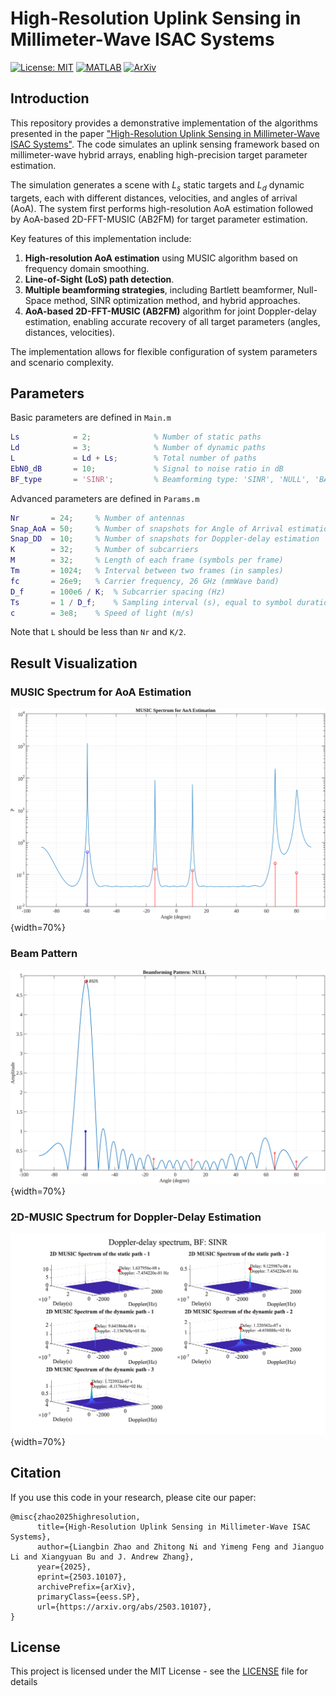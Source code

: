 # High-Resolution Uplink Sensing in Millimeter-Wave ISAC Systems
[![License: MIT](https://img.shields.io/badge/License-MIT-yellow.svg)](https://opensource.org/licenses/MIT) [![MATLAB](https://img.shields.io/badge/MATLAB-2025a-blue.svg)](https://www.mathworks.com/) [![ArXiv](https://img.shields.io/badge/ArXiv-2503.10107-green.svg)](https://arxiv.org/abs/2503.10107)

## Introduction

This repository provides a demonstrative implementation of the algorithms presented in the paper ["High-Resolution Uplink Sensing in Millimeter-Wave ISAC Systems"](https://arxiv.org/abs/2503.10107). The code simulates an uplink sensing framework based on millimeter-wave hybrid arrays, enabling high-precision target parameter estimation.


The simulation generates a scene with $L_s$ static targets and $L_d$ dynamic targets, each with different distances, velocities, and angles of arrival (AoA). The system first performs high-resolution AoA estimation followed by AoA-based 2D-FFT-MUSIC (AB2FM) for target parameter estimation.

Key features of this implementation include:
1. **High-resolution AoA estimation** using MUSIC algorithm based on frequency domain smoothing.
2. **Line-of-Sight (LoS) path detection**.
3. **Multiple beamforming strategies**, including Bartlett beamformer, Null-Space method, SINR optimization method, and hybrid approaches.
4. **AoA-based 2D-FFT-MUSIC (AB2FM)** algorithm for joint Doppler-delay estimation, enabling accurate recovery of all target parameters (angles, distances, velocities).

The implementation allows for flexible configuration of system parameters and scenario complexity.

## Parameters

Basic parameters are defined in `Main.m`
```matlab
Ls            = 2;              % Number of static paths
Ld            = 3;              % Number of dynamic paths
L             = Ld + Ls;        % Total number of paths
EbN0_dB       = 10;             % Signal to noise ratio in dB
BF_type       = 'SINR';         % Beamforming type: 'SINR', 'NULL', 'BART', 'HYBD'
```

Advanced parameters are defined in `Params.m`
```matlab
Nr       = 24;     % Number of antennas
Snap_AoA = 50;     % Number of snapshots for Angle of Arrival estimation
Snap_DD  = 10;     % Number of snapshots for Doppler-delay estimation
K        = 32;     % Number of subcarriers
M        = 32;     % Length of each frame (symbols per frame)
Tm       = 1024;   % Interval between two frames (in samples)
fc       = 26e9;   % Carrier frequency, 26 GHz (mmWave band)
D_f      = 100e6 / K;  % Subcarrier spacing (Hz)
Ts       = 1 / D_f;    % Sampling interval (s), equal to symbol duration
c        = 3e8;    % Speed of light (m/s)
```

Note that `L` should be less than `Nr` and `K/2`.

## Result Visualization

### MUSIC Spectrum for AoA Estimation
![AoA Spectrum](Figs/MUSIC_AoA.svg){width=70%}

### Beam Pattern
![Beamforming Pattern](Figs/BF_Pattern.svg){width=70%}

### 2D-MUSIC Spectrum for Doppler-Delay Estimation
![Doppler-Delay Spectrum](Figs/AB2FM.svg){width=70%}

## Citation

If you use this code in your research, please cite our paper:

```
@misc{zhao2025highresolution,
      title={High-Resolution Uplink Sensing in Millimeter-Wave ISAC Systems}, 
      author={Liangbin Zhao and Zhitong Ni and Yimeng Feng and Jianguo Li and Xiangyuan Bu and J. Andrew Zhang},
      year={2025},
      eprint={2503.10107},
      archivePrefix={arXiv},
      primaryClass={eess.SP},
      url={https://arxiv.org/abs/2503.10107}, 
}
```

## License

This project is licensed under the MIT License - see the [LICENSE](LICENSE) file for details